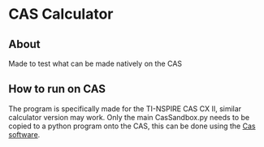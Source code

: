 # CAS Calculator

## About
Made to test what can be made natively on the CAS

## How to run on CAS
The program is specifically made for the TI-NSPIRE CAS CX II, similar calculator version may work. Only the main CasSandbox.py needs to be copied to a python program onto the CAS, this can be done using the [Cas software](https://education.ti.com/en/products/calculators/graphing-calculators/ti-nspire-cx-ii-cx-ii-cas/software-overview).
